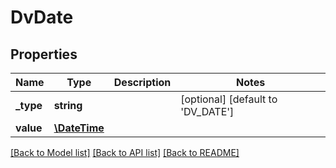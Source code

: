 # DvDate

## Properties
Name | Type | Description | Notes
------------ | ------------- | ------------- | -------------
**_type** | **string** |  | [optional] [default to 'DV_DATE']
**value** | [**\DateTime**](\DateTime.md) |  | 

[[Back to Model list]](../../README.md#documentation-for-models) [[Back to API list]](../../README.md#documentation-for-api-endpoints) [[Back to README]](../../README.md)

